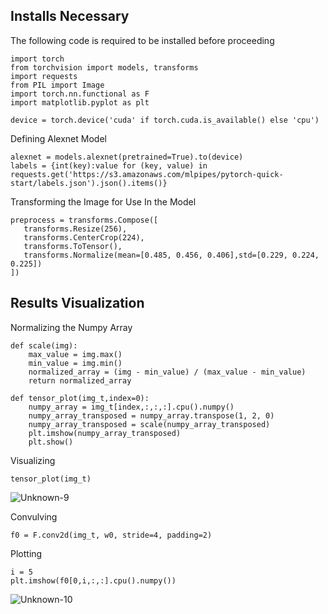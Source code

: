 ## Installs Necessary
The following code is required to be installed before proceeding
```
import torch
from torchvision import models, transforms
import requests
from PIL import Image
import torch.nn.functional as F
import matplotlib.pyplot as plt

device = torch.device('cuda' if torch.cuda.is_available() else 'cpu')
```
Defining Alexnet Model
```
alexnet = models.alexnet(pretrained=True).to(device)
labels = {int(key):value for (key, value) in requests.get('https://s3.amazonaws.com/mlpipes/pytorch-quick-start/labels.json').json().items()}
```
Transforming the Image for Use In the Model
```
preprocess = transforms.Compose([
   transforms.Resize(256),
   transforms.CenterCrop(224),
   transforms.ToTensor(),
   transforms.Normalize(mean=[0.485, 0.456, 0.406],std=[0.229, 0.224, 0.225])
])
```
## Results Visualization
Normalizing the Numpy Array
```
def scale(img):
    max_value = img.max()
    min_value = img.min()
    normalized_array = (img - min_value) / (max_value - min_value)
    return normalized_array
```
```
def tensor_plot(img_t,index=0):
    numpy_array = img_t[index,:,:,:].cpu().numpy()
    numpy_array_transposed = numpy_array.transpose(1, 2, 0)
    numpy_array_transposed = scale(numpy_array_transposed)
    plt.imshow(numpy_array_transposed)
    plt.show()
```
Visualizing
```
tensor_plot(img_t)
```
![Unknown-9](https://github.com/Carlbronge/FlowersDataSet/assets/143009718/32e6bfca-0799-4fcd-9181-80c30247901e)

Convulving
```
f0 = F.conv2d(img_t, w0, stride=4, padding=2)
```
Plotting
```
i = 5
plt.imshow(f0[0,i,:,:].cpu().numpy())
```
![Unknown-10](https://github.com/Carlbronge/FlowersDataSet/assets/143009718/21e9544e-329d-467e-809b-929b313e979b)

